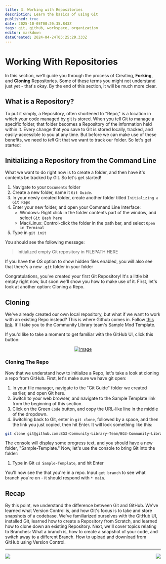 ```yaml
---
title: 3. Working with Repositories
description: Learn the basics of using Git
published: true
date: 2025-10-05T00:20:35.843Z
tags: git, github, workspace, organization
editor: markdown
dateCreated: 2024-04-24T05:25:29.333Z
---
```


# Working With Repositories
In this section, we'll guide you through the process of Creating, **Forking**, and **Cloning** Repositories. Some of these terms you might not understand just yet - that's okay. By the end of this section, it will be much more clear.

## What is a Repository?
To put it simply, a Repository, often shortened to "Repo," is a location in which your code managed by git is stored. When you tell Git to manage a specific folder, that folder becomes a Repository of the information held within it. Every change that you save to Git is stored locally, tracked, and easily-accessible to you at any time. But before we can make use of these benefits, we need to *tell* Git that we want to track our folder. So let's get started:

## Initializing a Repository from the Command Line
What we want to do right now is to create a folder, and then have it's contents be tracked by Git. So let's get started!

1. Navigate to your `Documents` folder
2. Create a new folder, name it `Git Guide`.
3. In your newly created folder, create another folder titled `Initializing a Git Repo`
4. Enter your new folder, and open your Command Line Interface:
   - Windows: Right click in the folder contents part of the window, and select `Git Bash here`
   - Mac/Linux: Control-click the folder in the path bar, and select `Open in Terminal`
5. Type in `git init`

You should see the following message:
> Initialized empty Git repository in FILEPATH HERE

If you have the OS option to show hidden files enabled, you will also see that there's a new `.git` folder in your folder

Congratulations, you've created your first Git Repository! It's a little bit empty right now, but soon we'll show you how to make use of it. First, let's look at another option: Cloning a Repo.

## Cloning
We've already created our own local repository, but what if we want to work with an existing Repo instead? This is where Github comes in. Follow [this link](https://github.com/BG3-Community-Library-Team/Sample-Template). It'll take you to the Community Library team's Sample Mod Template. 

If you'd like to take a moment to get familiar with the GitHub UI, click this button:



<div style="text-align:center">
  
[![Image](https://img.shields.io/badge/Check_Out-Getting_Familiar_with_GitHub-orange?style=for-the-badge)](/Tutorials/General/modders-guide-to-git/getting-familiar-with-github)
</div>

### Cloning The Repo
Now that we understand how to initialize a Repo, let's take a look at cloning a repo from GitHub. First, let's make sure we have git open:

1. In your file manager, navigate to the "Git Guide" folder we created earlier, and open Git here.
2. Switch to your web browser, and navigate to the Sample Template link from the beginning of this section.
3. Click on the Green `Code` button, and copy the URL-like line in the middle of the dropdown.
4. Switching back to Git, enter in `git clone`, followed by a space, and then the link you just copied, then hit Enter. It will look something like this:
```bash
git clone git@github.com:BG3-Community-Library-Team/BG3-Community-Library.git
```

The console will display some progress text, and you should have a new folder, "Sample-Template." Now, let's use the console to bring Git into the folder:
1. Type in Git `cd Sample-Template`, and hit Enter

You'll now see the that you're in a repo. Input `get branch` to see what branch you're on - it should respond with `* main`.

## Recap
By this point, we understand the difference between Git and GitHub. We've learned what Version Control is, and how Git's focus is to take and store snapshots of a codebase. We've familiarized ourselves with the GitHub UI, installed Git, learned how to create a Repository from Scratch, and learned how to clone down an existing Repository. Next, we'll cover topics relating to Branches: What a branch is, how to create a snapshot of your code, and switch away to a different Branch. How to upload and download from GitHub using Version Control.

---

[<img align="left" src="https://img.shields.io/badge/Previous-The_Difference_Between_Git_and_GitHub-blue?style=for-the-badge">](/Tutorials/General/modders-guide-to-git/git-and-github) [<img align="right" src="https://img.shields.io/static/v1?label=Next&message=Branch+Management&color=2ea44f&style=for-the-badge">](/Tutorials/General/modders-guide-to-git/branch-management)
 